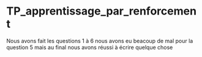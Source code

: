 # TP_apprentissage_par_renforcement

Nous avons fait les questions 1 à 6 nous avons eu beacoup de mal pour la question 5 mais au final nous avons réussi à écrire quelque chose
